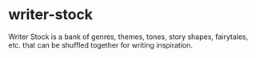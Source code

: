 # writer-stock
Writer Stock is a bank of genres, themes, tones, story shapes, fairytales, etc. that can be shuffled together for writing inspiration.
